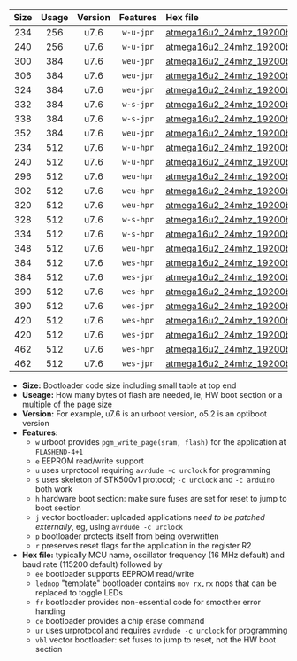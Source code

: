 |Size|Usage|Version|Features|Hex file|
|:-:|:-:|:-:|:-:|:--|
|234|256|u7.6|`w-u-jpr`|[atmega16u2_24mhz_19200bps_ur_vbl.hex](https://raw.githubusercontent.com/stefanrueger/urboot/main/atmega16u2_24mhz_19200bps_ur_vbl.hex)|
|240|256|u7.6|`w-u-jpr`|[atmega16u2_24mhz_19200bps_lednop_ur_vbl.hex](https://raw.githubusercontent.com/stefanrueger/urboot/main/atmega16u2_24mhz_19200bps_lednop_ur_vbl.hex)|
|300|384|u7.6|`weu-jpr`|[atmega16u2_24mhz_19200bps_ee_ur_vbl.hex](https://raw.githubusercontent.com/stefanrueger/urboot/main/atmega16u2_24mhz_19200bps_ee_ur_vbl.hex)|
|306|384|u7.6|`weu-jpr`|[atmega16u2_24mhz_19200bps_ee_lednop_ur_vbl.hex](https://raw.githubusercontent.com/stefanrueger/urboot/main/atmega16u2_24mhz_19200bps_ee_lednop_ur_vbl.hex)|
|324|384|u7.6|`weu-jpr`|[atmega16u2_24mhz_19200bps_ee_lednop_fr_ur_vbl.hex](https://raw.githubusercontent.com/stefanrueger/urboot/main/atmega16u2_24mhz_19200bps_ee_lednop_fr_ur_vbl.hex)|
|332|384|u7.6|`w-s-jpr`|[atmega16u2_24mhz_19200bps_vbl.hex](https://raw.githubusercontent.com/stefanrueger/urboot/main/atmega16u2_24mhz_19200bps_vbl.hex)|
|338|384|u7.6|`w-s-jpr`|[atmega16u2_24mhz_19200bps_lednop_vbl.hex](https://raw.githubusercontent.com/stefanrueger/urboot/main/atmega16u2_24mhz_19200bps_lednop_vbl.hex)|
|352|384|u7.6|`weu-jpr`|[atmega16u2_24mhz_19200bps_ee_lednop_fr_ce_ur_vbl.hex](https://raw.githubusercontent.com/stefanrueger/urboot/main/atmega16u2_24mhz_19200bps_ee_lednop_fr_ce_ur_vbl.hex)|
|234|512|u7.6|`w-u-hpr`|[atmega16u2_24mhz_19200bps_ur.hex](https://raw.githubusercontent.com/stefanrueger/urboot/main/atmega16u2_24mhz_19200bps_ur.hex)|
|240|512|u7.6|`w-u-hpr`|[atmega16u2_24mhz_19200bps_lednop_ur.hex](https://raw.githubusercontent.com/stefanrueger/urboot/main/atmega16u2_24mhz_19200bps_lednop_ur.hex)|
|296|512|u7.6|`weu-hpr`|[atmega16u2_24mhz_19200bps_ee_ur.hex](https://raw.githubusercontent.com/stefanrueger/urboot/main/atmega16u2_24mhz_19200bps_ee_ur.hex)|
|302|512|u7.6|`weu-hpr`|[atmega16u2_24mhz_19200bps_ee_lednop_ur.hex](https://raw.githubusercontent.com/stefanrueger/urboot/main/atmega16u2_24mhz_19200bps_ee_lednop_ur.hex)|
|320|512|u7.6|`weu-hpr`|[atmega16u2_24mhz_19200bps_ee_lednop_fr_ur.hex](https://raw.githubusercontent.com/stefanrueger/urboot/main/atmega16u2_24mhz_19200bps_ee_lednop_fr_ur.hex)|
|328|512|u7.6|`w-s-hpr`|[atmega16u2_24mhz_19200bps.hex](https://raw.githubusercontent.com/stefanrueger/urboot/main/atmega16u2_24mhz_19200bps.hex)|
|334|512|u7.6|`w-s-hpr`|[atmega16u2_24mhz_19200bps_lednop.hex](https://raw.githubusercontent.com/stefanrueger/urboot/main/atmega16u2_24mhz_19200bps_lednop.hex)|
|348|512|u7.6|`weu-hpr`|[atmega16u2_24mhz_19200bps_ee_lednop_fr_ce_ur.hex](https://raw.githubusercontent.com/stefanrueger/urboot/main/atmega16u2_24mhz_19200bps_ee_lednop_fr_ce_ur.hex)|
|384|512|u7.6|`wes-hpr`|[atmega16u2_24mhz_19200bps_ee.hex](https://raw.githubusercontent.com/stefanrueger/urboot/main/atmega16u2_24mhz_19200bps_ee.hex)|
|384|512|u7.6|`wes-jpr`|[atmega16u2_24mhz_19200bps_ee_vbl.hex](https://raw.githubusercontent.com/stefanrueger/urboot/main/atmega16u2_24mhz_19200bps_ee_vbl.hex)|
|390|512|u7.6|`wes-hpr`|[atmega16u2_24mhz_19200bps_ee_lednop.hex](https://raw.githubusercontent.com/stefanrueger/urboot/main/atmega16u2_24mhz_19200bps_ee_lednop.hex)|
|390|512|u7.6|`wes-jpr`|[atmega16u2_24mhz_19200bps_ee_lednop_vbl.hex](https://raw.githubusercontent.com/stefanrueger/urboot/main/atmega16u2_24mhz_19200bps_ee_lednop_vbl.hex)|
|420|512|u7.6|`wes-hpr`|[atmega16u2_24mhz_19200bps_ee_lednop_fr.hex](https://raw.githubusercontent.com/stefanrueger/urboot/main/atmega16u2_24mhz_19200bps_ee_lednop_fr.hex)|
|420|512|u7.6|`wes-jpr`|[atmega16u2_24mhz_19200bps_ee_lednop_fr_vbl.hex](https://raw.githubusercontent.com/stefanrueger/urboot/main/atmega16u2_24mhz_19200bps_ee_lednop_fr_vbl.hex)|
|462|512|u7.6|`wes-hpr`|[atmega16u2_24mhz_19200bps_ee_lednop_fr_ce.hex](https://raw.githubusercontent.com/stefanrueger/urboot/main/atmega16u2_24mhz_19200bps_ee_lednop_fr_ce.hex)|
|462|512|u7.6|`wes-jpr`|[atmega16u2_24mhz_19200bps_ee_lednop_fr_ce_vbl.hex](https://raw.githubusercontent.com/stefanrueger/urboot/main/atmega16u2_24mhz_19200bps_ee_lednop_fr_ce_vbl.hex)|

- **Size:** Bootloader code size including small table at top end
- **Useage:** How many bytes of flash are needed, ie, HW boot section or a multiple of the page size
- **Version:** For example, u7.6 is an urboot version, o5.2 is an optiboot version
- **Features:**
  + `w` urboot provides `pgm_write_page(sram, flash)` for the application at `FLASHEND-4+1`
  + `e` EEPROM read/write support
  + `u` uses urprotocol requiring `avrdude -c urclock` for programming
  + `s` uses skeleton of STK500v1 protocol; `-c urclock` and `-c arduino` both work
  + `h` hardware boot section: make sure fuses are set for reset to jump to boot section
  + `j` vector bootloader: uploaded applications *need to be patched externally*, eg, using `avrdude -c urclock`
  + `p` bootloader protects itself from being overwritten
  + `r` preserves reset flags for the application in the register R2
- **Hex file:** typically MCU name, oscillator frequency (16 MHz default) and baud rate (115200 default) followed by
  + `ee` bootloader supports EEPROM read/write
  + `lednop` "template" bootloader contains `mov rx,rx` nops that can be replaced to toggle LEDs
  + `fr` bootloader provides non-essential code for smoother error handing
  + `ce` bootloader provides a chip erase command
  + `ur` uses urprotocol and requires `avrdude -c urclock` for programming
  + `vbl` vector bootloader: set fuses to jump to reset, not the HW boot section
